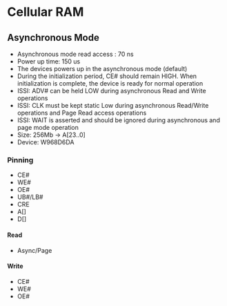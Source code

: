 # Cellular RAM

## Asynchronous Mode

- Asynchronous mode read access : 70 ns
- Power up time: 150 us
- The devices powers up in the asynchronous mode (default)
- During the initialization period, CE# should remain HIGH. When initialization is complete, the
device is ready for normal operation
- ISSI: ADV# can be held LOW during asynchronous Read and Write operations
- ISSI: CLK must be kept static Low during asynchronous Read/Write operations and Page Read access operations
- ISSI: WAIT is asserted and should be ignored during asynchronous and page mode operation
- Size: 256Mb -> A[23..0]
- Device: W968D6DA

### Pinning

- CE#
- WE#
- OE#
- UB#/LB#
- CRE
- A[]
- D[]

#### Read

- Async/Page

#### Write

- CE#
- WE#
- OE#
